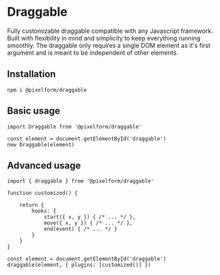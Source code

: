 # Draggable
Fully customizable draggable compatible with any Javascript framework.
Built with flexibility in mind and simplicity to keep everything running smoothly.
The draggable only requires a single DOM element as it's first argument and is meant to be independent of other elements.

## Installation
`npm i @pixelform/draggable`

## Basic usage
```
import Draggable from '@pixelform/draggable'

const element = document.getElementById('draggable')
new Draggable(element)
```

## Advanced usage
```
import { draggable } from '@pixelform/draggable'

function customized() {

    return {
        hooks: {
            start({ x, y }) { /* ... */ },
            move({ x, y }) { /* ... */ },
            end(event) { /* ... */ }
        }
    }
}

const element = document.getElementById('draggable')
draggable(element, { plugins: [customized()] })
```



